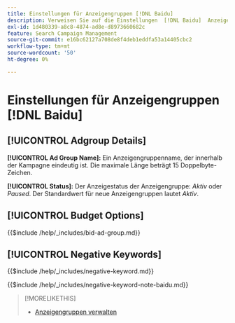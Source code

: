 ```yaml
---
title: Einstellungen für Anzeigengruppen [!DNL Baidu]
description: Verweisen Sie auf die Einstellungen  [!DNL Baidu]  Anzeigengruppen.
exl-id: 1d480339-a8c8-4874-ad8e-d8973660682c
feature: Search Campaign Management
source-git-commit: e16bc62127a708de8f4deb1eddfa53a14405cbc2
workflow-type: tm+mt
source-wordcount: '50'
ht-degree: 0%

---
```


# Einstellungen für Anzeigengruppen [!DNL Baidu]

## [!UICONTROL Adgroup Details]

**[!UICONTROL Ad Group Name]:** Ein Anzeigengruppenname, der innerhalb der Kampagne eindeutig ist. Die maximale Länge beträgt 15 Doppelbyte-Zeichen.

**[!UICONTROL Status]:** Der Anzeigestatus der Anzeigengruppe: *Aktiv* oder *Paused*. Der Standardwert für neue Anzeigengruppen lautet *Aktiv*.

## [!UICONTROL Budget Options]

<!-- **[!UICONTROL Bid]:** -->

{{$include /help/_includes/bid-ad-group.md}}

## [!UICONTROL Negative Keywords]

<!-- **[!UICONTROL Negative Keywords]:** -->

{{$include /help/_includes/negative-keyword.md}}

<!-- Note for **[!UICONTROL Negative Keywords]:** -->

{{$include /help/_includes/negative-keyword-note-baidu.md}}

>[!MORELIKETHIS]
>
>* [Anzeigengruppen verwalten](/help/search-social-commerce/campaign-management/campaigns/ad-group-manage.md)
